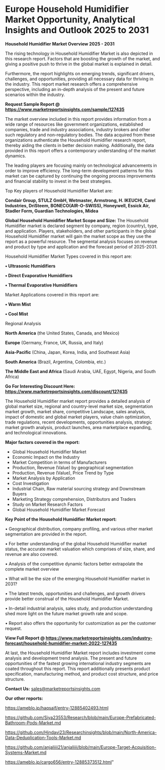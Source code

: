 # Europe Household Humidifier Market Opportunity, Analytical Insights and Outlook 2025 to 2031

<Strong> Household Humidifier Market Overview 2025 - 2031</strong>

The rising technology in Household Humidifier Market is also depicted in this research report. Factors that are boosting the growth of the market, and giving a positive push to thrive in the global market is explained in detail.

Furthermore, the report highlights on emerging trends, significant drivers, challenges, and opportunities, providing all necessary data for thriving in the industry. This report market research offers a comprehensive perspective, including an in-depth analysis of the present and future scenarios within the industry.

<strong>Request Sample Report @ <a href=https://www.marketreportsinsights.com/sample/127435>https://www.marketreportsinsights.com/sample/127435</a></strong>

The market overview included in this report provides information from a wide range of resources like government organizations, established companies, trade and industry associations, industry brokers and other such regulatory and non-regulatory bodies. The data acquired from these organizations authenticate the Household Humidifier research report, thereby aiding the clients in better decision making. Additionally, the data provided in this report offers a contemporary understanding of the market dynamics.

The leading players are focusing mainly on technological advancements in order to improve efficiency. The long-term development patterns for this market can be captured by continuing the ongoing process improvements and financial stability to invest in the best strategies.

Top Key players of Household Humidifier Market are:

<strong>Condair Group, STULZ GmbH, Wetmaster, Armstrong, H. IKEUCHI, Carel Industries, DriSteem, BONECO(AIR-O-SWISS), Honeywell, Essick Air, Stadler Form, Guardian Technologies, Midea</strong>

<strong><b>Global Household Humidifier Market Scope and Size:</b></strong>
The Household Humidifier market is declared segment by company, region (country), type, and application. Players, stakeholders, and other participants in the global Household Humidifier market will gain the market scope as they use the report as a powerful resource. The segmental analysis focuses on revenue and product by type and application and the forecast period of 2025-2031.

Household Humidifier Market Types covered in this report are:

<strong>• Ultrasonic Humidifiers

• Direct Evaporative Humidifiers

• Thermal Evaporative Humidifiers</strong>

Market Applications covered in this report are:

<strong>• Warm Mist

• Cool Mist</strong> 

Regional Analysis

<strong>North America</strong> (the United States, Canada, and Mexico)

<strong>Europe</strong> (Germany, France, UK, Russia, and Italy)

<strong>Asia-Pacific</strong> (China, Japan, Korea, India, and Southeast Asia)

<strong>South America</strong> (Brazil, Argentina, Colombia, etc.)

<strong>The Middle East and Africa</strong> (Saudi Arabia, UAE, Egypt, Nigeria, and South Africa)

<strong>Go For Interesting Discount Here: <a href=https://www.marketreportsinsights.com/discount/127435>https://www.marketreportsinsights.com/discount/127435</a></strong>

The Household Humidifier market report provides a detailed analysis of global market size, regional and country-level market size, segmentation market growth, market share, competitive Landscape, sales analysis, impact of domestic and global market players, value chain optimization, trade regulations, recent developments, opportunities analysis, strategic market growth analysis, product launches, area marketplace expanding, and technological innovations.

<strong><b>Major factors covered in the report:</b></strong>
<ul>
  <li>Global Household Humidifier Market </li>
  <li>Economic Impact on the Industry</li>
  <li>Market Competition in terms of Manufacturers</li>
  <li>Production, Revenue (Value) by geographical segmentation</li>
  <li>Production, Revenue (Value), Price Trend by Type</li>
  <li>Market Analysis by Application</li>
  <li>Cost Investigation</li>
  <li>Industrial Chain, Raw material sourcing strategy and Downstream Buyers</li>
  <li>Marketing Strategy comprehension, Distributors and Traders</li>
  <li>Study on Market Research Factors</li>
  <li>Global Household Humidifier Market Forecast</li>
</ul>

<strong><b>Key Point of the Household Humidifier Market report:</b></strong>

• Geographical distribution, company profiling, and various other market segmentation are provided in the report.

• For better understanding of the global Household Humidifier market status, the accurate market valuation which comprises of size, share, and revenue are also covered.

• Analysis of the competitive dynamic factors better extrapolate the complete market overview

• What will be the size of the emerging Household Humidifier market in 2031?

• The latest trends, opportunities and challenges, and growth drivers provide better construal of the Household Humidifier Market.

• In-detail industrial analysis, sales study, and production understanding shed more light on the future market growth rate and scope.

• Report also offers the opportunity for customization as per the customer request.

<strong><b>View Full Report @ <a href=https://www.marketreportsinsights.com/industry-forecast/household-humidifier-market-2022-127435>https://www.marketreportsinsights.com/industry-forecast/household-humidifier-market-2022-127435</a></b></strong>


At last, the Household Humidifier Market report includes investment come analysis and development trend analysis. The present and future opportunities of the fastest growing international industry segments are coated throughout this report. This report additionally presents product specification, manufacturing method, and product cost structure, and price structure.

<strong>Contact Us:</strong>
sales@marketreportsinsights.com

<strong>Our other reports:</strong>

<a href=https://ameblo.jp/haqsaif/entry-12885402493.html>https://ameblo.jp/haqsaif/entry-12885402493.html</a>

<a href=https://github.com/Siya23553/Research/blob/main/Europe-Prefabricated-Bathroom-Pods-Market.md>https://github.com/Siya23553/Research/blob/main/Europe-Prefabricated-Bathroom-Pods-Market.md</a>

<a href=https://github.com/Hindavi23/Researchinsights/blob/main/North-America-Data-Deduplication-Tools-Market.md>https://github.com/Hindavi23/Researchinsights/blob/main/North-America-Data-Deduplication-Tools-Market.md</a>

<a href=https://github.com/anjaliiii21/anjaliiii/blob/main/Europe-Target-Acquisition-Systems-Market.md>https://github.com/anjaliiii21/anjaliiii/blob/main/Europe-Target-Acquisition-Systems-Market.md</a>

<a href=https://ameblo.jp/cargo656/entry-12885373512.html>https://ameblo.jp/cargo656/entry-12885373512.html</a>"
